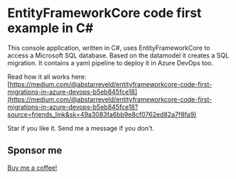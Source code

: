 # EntityFrameworkCore code first example in C#

This console application, written in C#, uses EntityFrameworkCore to access a Microsoft SQL database. Based on the datamodel it creates a SQL migration. It contains a yaml pipeline to deploy it in Azure DevOps too.

Read how it all works here:
[https://medium.com/@abstarreveld/entityframeworkcore-code-first-migrations-in-azure-devops-b5eb845fce18](https://medium.com/@abstarreveld/entityframeworkcore-code-first-migrations-in-azure-devops-b5eb845fce18?source=friends_link&sk=49a3083fa6bb9e8cf0762ed82a7f8fa9)

Star if you like it. Send me a message if you don't.

## Sponsor me
[Buy me a coffee!](https://buymeacoffee.com/appie2go)
